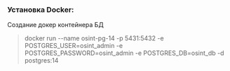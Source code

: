 ### Установка Docker:
Создание докер контейнера БД
>docker run --name osint-pg-14 -p 5431:5432 -e POSTGRES_USER=osint_admin -e POSTGRES_PASSWORD=osint_admin -e POSTGRES_DB=osint_db -d postgres:14
